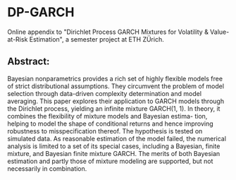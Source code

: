 # DP-GARCH
 
Online appendix to "Dirichlet Process GARCH Mixtures for Volatility & Value-at-Risk Estimation", a semester project at ETH ZÜrich.

## Abstract:
Bayesian nonparametrics provides a rich set of highly flexible models free of strict distributional assumptions. They circumvent the problem of model selection through data-driven complexity determination and model averaging. This paper explores their application to GARCH models through the Dirichlet process, yielding an infinite mixture GARCH(1, 1). In theory, it combines the flexibility of mixture models and Bayesian estima- tion, helping to model the shape of conditional returns and hence improving robustness to misspecification thereof. The hypothesis is tested on simulated data. As reasonable estimation of the model failed, the numerical analysis is limited to a set of its special cases, including a Bayesian, finite mixture, and Bayesian finite mixture GARCH. The merits of both Bayesian estimation and partly those of mixture modeling are supported, but not necessarily in combination.
